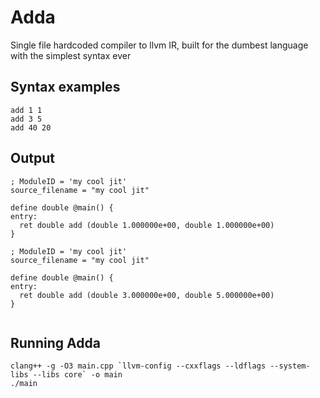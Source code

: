 # Adda

Single file hardcoded compiler to llvm IR, built for the dumbest language with the simplest syntax ever
## Syntax examples
```
add 1 1
add 3 5
add 40 20
```
## Output
```
; ModuleID = 'my cool jit'
source_filename = "my cool jit"

define double @main() {
entry:
  ret double add (double 1.000000e+00, double 1.000000e+00)
}

; ModuleID = 'my cool jit'
source_filename = "my cool jit"

define double @main() {
entry:
  ret double add (double 3.000000e+00, double 5.000000e+00)
}


```

## Running Adda
```
clang++ -g -O3 main.cpp `llvm-config --cxxflags --ldflags --system-libs --libs core` -o main
./main
```

